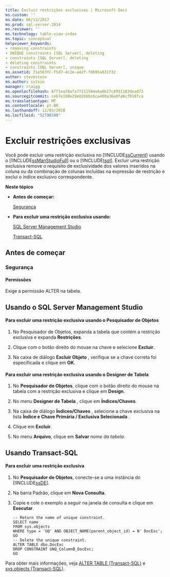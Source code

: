 ```yaml
---
title: Excluir restrições exclusivas | Microsoft Docs
ms.custom: ''
ms.date: 06/13/2017
ms.prod: sql-server-2014
ms.reviewer: ''
ms.technology: table-view-index
ms.topic: conceptual
helpviewer_keywords:
- removing constraints
- UNIQUE constraints [SQL Server], deleting
- constraints [SQL Server], deleting
- deleting constraints
- constraints [SQL Server], unique
ms.assetid: 71e563fc-f5d7-4c2e-a42f-f0695a831f32
author: stevestein
ms.author: sstein
manager: craigg
ms.openlocfilehash: 6ff1ea78afa77211504e6a0b17c8931183dead73
ms.sourcegitcommit: ceb7e1b9e29e02bb0c6ca400a36e0fa9cf010fca
ms.translationtype: MT
ms.contentlocale: pt-BR
ms.lasthandoff: 12/03/2018
ms.locfileid: "52798348"
---
```

# <a name="delete-unique-constraints"></a>Excluir restrições exclusivas
  Você pode excluir uma restrição exclusiva no [!INCLUDE[ssCurrent](../../includes/sscurrent-md.md)] usando o [!INCLUDE[ssManStudioFull](../../includes/ssmanstudiofull-md.md)] ou o [!INCLUDE[tsql](../../includes/tsql-md.md)]. Excluir uma restrição exclusiva remove o requisito de exclusividade dos valores inseridos na coluna ou da combinação de colunas incluídas na expressão de restrição e exclui o índice exclusivo correspondente.  
  
 **Neste tópico**  
  
-   **Antes de começar:**  
  
     [Segurança](#Security)  
  
-   **Para excluir uma restrição exclusiva usando:**  
  
     [SQL Server Management Studio](#SSMSProcedure)  
  
     [Transact-SQL](#TsqlProcedure)  
  
##  <a name="BeforeYouBegin"></a> Antes de começar  
  
###  <a name="Security"></a> Segurança  
  
####  <a name="Permissions"></a> Permissões  
 Exige a permissão ALTER na tabela.  
  
##  <a name="SSMSProcedure"></a> Usando o SQL Server Management Studio  
  
#### <a name="to-delete-a-unique-constraint-using-object-explorer"></a>Para excluir uma restrição exclusiva usando o Pesquisador de Objetos  
  
1.  No Pesquisador de Objetos, expanda a tabela que contém a restrição exclusiva e expanda **Restrições**.  
  
2.  Clique com o botão direito do mouse na chave e selecione **Excluir**.  
  
3.  Na caixa de diálogo **Excluir Objeto** , verifique se a chave correta foi especificada e clique em **OK**.  
  
#### <a name="to-delete-a-unique-constraint-using-table-designer"></a>Para excluir uma restrição exclusiva usando o Designer de Tabela  
  
1.  No **Pesquisador de Objetos**, clique com o botão direito do mouse na tabela com a restrição exclusiva e clique em **Design**.  
  
2.  No menu **Designer de Tabela** , clique em **Índices/Chaves**.  
  
3.  Na caixa de diálogo **Índices/Chaves** , selecione a chave exclusiva na lista **Índice e Chave Primária / Exclusiva Selecionada** .  
  
4.  Clique em **Excluir**.  
  
5.  No menu **Arquivo**, clique em **Salvar** *nome da tabela*.  
  
##  <a name="TsqlProcedure"></a> Usando Transact-SQL  
  
#### <a name="to-delete-a-unique-constraint"></a>Para excluir uma restrição exclusiva  
  
1.  No **Pesquisador de Objetos**, conecte-se a uma instância do [!INCLUDE[ssDE](../../includes/ssde-md.md)].  
  
2.  Na barra Padrão, clique em **Nova Consulta**.  
  
3.  Copie e cole o exemplo a seguir na janela de consulta e clique em **Executar**.  
  
    ```  
    -- Return the name of unique constraint.  
    SELECT name  
    FROM sys.objects  
    WHERE type = 'UQ' AND OBJECT_NAME(parent_object_id) = N' DocExc';  
    GO  
    -- Delete the unique constraint.  
    ALTER TABLE dbo.DocExc   
    DROP CONSTRAINT UNQ_ColumnB_DocExc;  
    GO  
    ```  
  
 Para obter mais informações, veja [ALTER TABLE &#40;Transact-SQL&#41;](/sql/t-sql/statements/alter-table-transact-sql) e [sys.objects &#40;Transact-SQL&#41;](/sql/relational-databases/system-catalog-views/sys-objects-transact-sql).  
  
###  <a name="TsqlExample"></a>  
